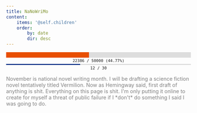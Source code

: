 ```yaml
---
title: NaNoWriMo
content:
    items: '@self.children'
    order:
        by: date
        dir: desc
---
```


<div style="margin: auto; text-align: center; width: 100%;" title="44.77%"><div style="text-align: left; margin: 2px auto; font-size: 0px; line-height: 0px; background: #DDDDDD; overflow: hidden; "><div style="font-size: 0px; line-height: 0px; height: 15px; min-width: 0%; max-width: 44.77%; width: 44.77%; background: #E84F02; "><!----></div></div><div style="font-size: 8pt; font-family: monospace; ">22386 &#47; 50000 (44.77%)</div></div>

<div style="margin: auto; text-align: center; width: 100%;" title="40.00%"><div style="text-align: left; margin: 2px auto; font-size: 0px; line-height: 0px; background: #DDDDDD; overflow: hidden; "><div style="font-size: 0px; line-height: 0px; height: 3px; min-width: 0%; max-width: 40.00%; width: 40.00%; background: #1D3D8D; "><!----></div></div><div style="font-size: 8pt; font-family: monospace; ">12 &#47; 30</div></div>

<p style="color: gray">November is national novel writing month. I will be drafting a science fiction novel tentatively titled Vermilion. Now as Hemingway said, first draft of anything is shit. Everything on this page is shit. I'm only putting it online to create for myself a threat of public failure if I *don't* do something I said I was going to do.</p>
